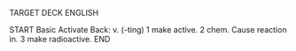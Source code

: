 TARGET DECK
ENGLISH

START
Basic
Activate
Back: v. (-ting) 1 make active. 2 chem. Cause reaction in. 3 make radioactive.
END
